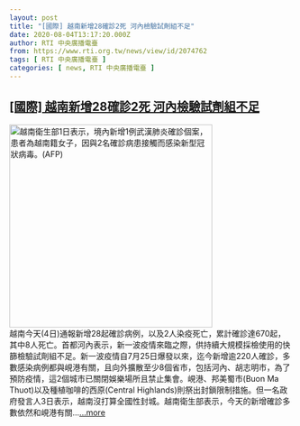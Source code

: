 ```yaml
---
layout: post
title: "[國際] 越南新增28確診2死 河內檢驗試劑組不足"
date: 2020-08-04T13:17:20.000Z
author: RTI 中央廣播電臺
from: https://www.rti.org.tw/news/view/id/2074762
tags: [ RTI 中央廣播電臺 ]
categories: [ news, RTI 中央廣播電臺 ]
---
```

<!--1596547040000-->
[[國際] 越南新增28確診2死 河內檢驗試劑組不足](https://www.rti.org.tw/news/view/id/2074762)
------

<div>
<img src="https://static.rti.org.tw/assets/thumbnails/2020/02/01/d456544f87af777c4b6e06e1b6442a9c.jpg" width="360" alt="越南衛生部1日表示，境內新增1例武漢肺炎確診個案，患者為越南籍女子，因與2名確診病患接觸而感染新型冠狀病毒。(AFP)" title="越南衛生部1日表示，境內新增1例武漢肺炎確診個案，患者為越南籍女子，因與2名確診病患接觸而感染新型冠狀病毒。(AFP)"><br>越南今天(4日)通報新增28起確診病例，以及2人染疫死亡，累計確診達670起，其中8人死亡。首都河內表示，新一波疫情來臨之際，供持續大規模採檢使用的快篩檢驗試劑組不足。新一波疫情自7月25日爆發以來，迄今新增逾220人確診，多數感染病例都與峴港有關，且向外擴散至少8個省市，包括河內、胡志明市，為了預防疫情，這2個城市已關閉娛樂場所且禁止集會。峴港、邦美蜀市(Buon Ma Thuot)以及種植咖啡的西原(Central Highlands)則祭出封鎖限制措施。但一名政府發言人3日表示，越南沒打算全國性封城。越南衛生部表示，今天的新增確診多數依然和峴港有關...<a target="_blank" href="https://www.rti.org.tw/news/view/id/2074762">...more</a>
</div>
